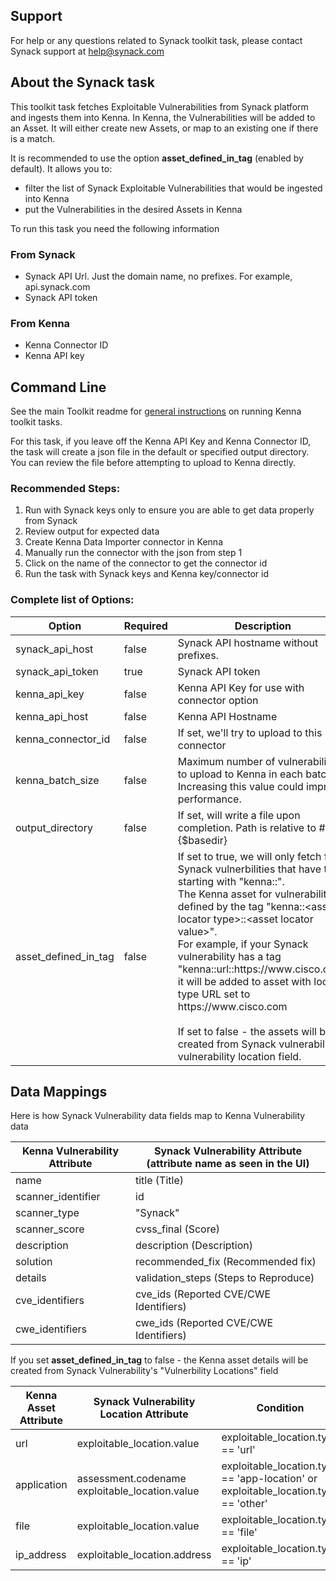 ## Support
For help or any questions related to Synack toolkit task, please contact Synack support at help@synack.com

## About the Synack task

This toolkit task fetches Exploitable Vulnerabilities from Synack platform and ingests them into Kenna.
In Kenna, the Vulnerabilities will be added to an Asset. It will either create new Assets, or map to an existing one if there is a match.

It is recommended to use the option **asset_defined_in_tag** (enabled by default). It allows you to:
- filter the list of Synack Exploitable Vulnerabilities that would be ingested into Kenna
- put the Vulnerabilities in the desired Assets in Kenna

To run this task you need the following information
### From Synack
- Synack API Url. Just the domain name, no prefixes. For example, api.synack.com
- Synack API token

### From Kenna
- Kenna Connector ID
- Kenna API key

## Command Line

See the main Toolkit readme for [general instructions](https://github.com/KennaSecurity/toolkit/blob/master/README.md) on running Kenna toolkit tasks.

For this task, if you leave off the Kenna API Key and Kenna Connector ID, the task will create a json file in the default or specified output directory. You can review the file before attempting to upload to Kenna directly.

### Recommended Steps:

1. Run with Synack keys only to ensure you are able to get data properly from Synack
1. Review output for expected data
1. Create Kenna Data Importer connector in Kenna
1. Manually run the connector with the json from step 1
1. Click on the name of the connector to get the connector id
1. Run the task with Synack keys and Kenna key/connector id

### Complete list of Options:

| Option               | Required | Description                                                                                                                                                                                                                                                                                                                                                                                                                                                                                                            | default               |
|----------------------|----------|------------------------------------------------------------------------------------------------------------------------------------------------------------------------------------------------------------------------------------------------------------------------------------------------------------------------------------------------------------------------------------------------------------------------------------------------------------------------------------------------------------------------|-----------------------|
| synack_api_host      | false    | Synack API hostname without prefixes.                                                                                                                                                                                                                                                                                                                                                                                                                                                                                  | api.synack.com        |
| synack_api_token     | true     | Synack API token                                                                                                                                                                                                                                                                                                                                                                                                                                                                                                       | n/a                   |
| kenna_api_key        | false    | Kenna API Key for use with connector option                                                                                                                                                                                                                                                                                                                                                                                                                                                                            | n/a                   |
| kenna_api_host       | false    | Kenna API Hostname                                                                                                                                                                                                                                                                                                                                                                                                                                                                                                     | api.kennasecurity.com |
| kenna_connector_id   | false    | If set, we'll try to upload to this connector                                                                                                                                                                                                                                                                                                                                                                                                                                                                          | n/a                   |
| kenna_batch_size     | false    | Maximum number of vulnerabilities to upload to Kenna in each batch. Increasing this value could improve performance.                                                                                                                                                                                                                                                                                                                                                                                                   | 1000                  |
| output_directory     | false    | If set, will write a file upon completion. Path is relative to #{$basedir}                                                                                                                                                                                                                                                                                                                                                                                                                                             | output/synack         |
| asset_defined_in_tag | false    | If set to true, we will only fetch from Synack vulnerbilities that have tag starting with "kenna::".<br/>The Kenna asset for vulnerability is defined by the tag "kenna::\<asset locator type\>::\<asset locator value\>".<br/>For example, if your Synack vulnerability has a tag "kenna::url::https\:\/\/www\.cisco\.com" it will be added to asset with locator type URL set to https\:\/\/www\.cisco\.com <br/><br/>If set to false - the assets will be created from Synack vulnerability's vulnerability location field. | true                  |

## Data Mappings

Here is how Synack Vulnerability data fields map to Kenna Vulnerability data

| Kenna Vulnerability Attribute | Synack Vulnerability Attribute (attribute name as seen in the UI) |
|-------------------------------|-------------------------------------------------------------------|
| name                          | title (Title)                                                     |
| scanner_identifier            | id                                                                |
| scanner_type                  | "Synack"                                                          |
| scanner_score                 | cvss_final (Score)                                                |
| description                   | description (Description)                                         |
| solution                      | recommended_fix (Recommended fix)                                 |
| details                       | validation_steps (Steps to Reproduce)                             |
| cve_identifiers               | cve_ids (Reported CVE/CWE Identifiers)                            |
| cwe_identifiers               | cwe_ids (Reported CVE/CWE Identifiers)                            |


If you set **asset_defined_in_tag** to false - the Kenna asset details will be created from Synack Vulnerability's "Vulnerbility Locations" field

| Kenna Asset Attribute | Synack Vulnerability Location Attribute        | Condition                                                                           |
|-----------------------|------------------------------------------------|-------------------------------------------------------------------------------------|
| url                   | exploitable_location.value                     | exploitable_location.type == 'url'                                                  |
| application           | assessment.codename exploitable_location.value | exploitable_location.type == 'app-location' or exploitable_location.type == 'other' |
| file                  | exploitable_location.value                     | exploitable_location.type == 'file'                                                 |
| ip_address            | exploitable_location.address                   | exploitable_location.type == 'ip'                                                   |
